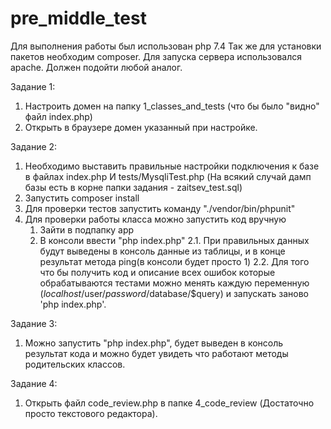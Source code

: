 # pre_middle_test

Для выполнения работы был использован php 7.4
Так же для установки пакетов необходим composer.
Для запуска сервера использовался apache. Должен подойти любой аналог.

Задание 1:
1. Настроить домен на папку 1_classes_and_tests (что бы было "видно" файл index.php)
2. Открыть в браузере домен указанный при настройке.

Задание 2:
1. Необходимо выставить правильные настройки подключения к базе в файлах index.php И tests/MysqliTest.php
	(На всякий случай дамп базы есть в корне папки задания - zaitsev_test.sql)
2. Запустить composer install
3. Для проверки тестов запустить команду "./vendor/bin/phpunit"
4. Для проверки работы класса можно запустить код вручную 
   1. Зайти в подпапку app
   2. В консоли ввести "php index.php"
	2.1. При правильных данных будут выведены в консоль данные из таблицы, и в конце результат метода ping(в консоли будет просто 1)
	2.2. Для того что бы получить код и описание всех ошибок которые обрабатываются тестами можно менять каждую переменную
		($localhost/$user/$password/$database/$query) и запускать заново 'php index.php'.

Задание 3: 
1. Можно запустить "php index.php", будет выведен в консоль результат кода и можно будет увидеть что работают методы родительских классов.

Задание 4:
1. Открыть файл code_review.php в папке 4_code_review (Достаточно просто текстового редактора).
